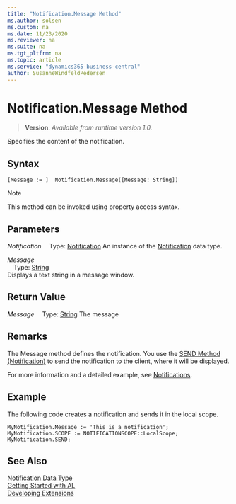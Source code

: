 ```yaml
---
title: "Notification.Message Method"
ms.author: solsen
ms.custom: na
ms.date: 11/23/2020
ms.reviewer: na
ms.suite: na
ms.tgt_pltfrm: na
ms.topic: article
ms.service: "dynamics365-business-central"
author: SusanneWindfeldPedersen
---
```

[//]: # (START>DO_NOT_EDIT)
[//]: # (IMPORTANT:Do not edit any of the content between here and the END>DO_NOT_EDIT.)
[//]: # (Any modifications should be made in the .xml files in the ModernDev repo.)
# Notification.Message Method
> **Version**: _Available from runtime version 1.0._

Specifies the content of the notification.


## Syntax
```
[Message := ]  Notification.Message([Message: String])
```
> [!NOTE]
> This method can be invoked using property access syntax.
## Parameters
*Notification*
&emsp;Type: [Notification](notification-data-type.md)
An instance of the [Notification](notification-data-type.md) data type.

*Message*  
&emsp;Type: [String](../string/string-data-type.md)  
Displays a text string in a message window.  


## Return Value
*Message*
&emsp;Type: [String](../string/string-data-type.md)
The message
      


[//]: # (IMPORTANT: END>DO_NOT_EDIT)


## Remarks
The Message method defines the notification. You use the [SEND Method (Notification)](../../methods-auto/notification/notification-send-method.md) to send the notification to the client, where it will be displayed.

For more information and a detailed example, see [Notifications](../../devenv-notifications-developing.md).

##  Example
The following code creates a notification and sends it in the local scope.
```
MyNotification.Message := 'This is a notification';
MyNotification.SCOPE := NOTIFICATIONSCOPE::LocalScope;
MyNotification.SEND;
```

## See Also
[Notification Data Type](notification-data-type.md)  
[Getting Started with AL](../../devenv-get-started.md)  
[Developing Extensions](../../devenv-dev-overview.md)